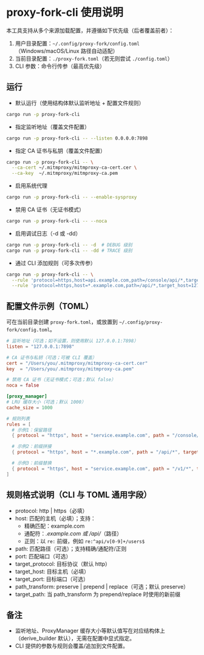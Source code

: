 # proxy-fork-cli 使用说明

本工具支持从多个来源加载配置，并遵循如下优先级（后者覆盖前者）：

1. 用户目录配置：`~/.config/proxy-fork/config.toml`（Windows/macOS/Linux 路径自动适配）
2. 当前目录配置：`./proxy-fork.toml`（若无则尝试 `./config.toml`）
3. CLI 参数：命令行传参（最高优先级）

## 运行

- 默认运行（使用结构体默认监听地址 + 配置文件规则）

```bash
cargo run -p proxy-fork-cli
```

- 指定监听地址（覆盖文件配置）

```bash
cargo run -p proxy-fork-cli -- --listen 0.0.0.0:7898
```

- 指定 CA 证书与私钥（覆盖文件配置）

```bash
cargo run -p proxy-fork-cli -- \
  --ca-cert ~/.mitmproxy/mitmproxy-ca-cert.cer \
  --ca-key  ~/.mitmproxy/mitmproxy-ca.pem
```

- 启用系统代理

```bash
cargo run -p proxy-fork-cli -- --enable-sysproxy
```

- 禁用 CA 证书（无证书模式）

```bash
cargo run -p proxy-fork-cli -- --noca
```

- 启用调试日志（-d 或 -dd）

```bash
cargo run -p proxy-fork-cli -- -d  # DEBUG 级别
cargo run -p proxy-fork-cli -- -dd # TRACE 级别
```

- 通过 CLI 添加规则（可多次传参）

```bash
cargo run -p proxy-fork-cli -- \
  --rule 'protocol=https,host=api.example.com,path=/console/api/*,target_host=localhost,target_port=5001,target_protocol=http' \
  --rule 'protocol=https,host=*.example.com,path=/api/*,target_host=127.0.0.1,target_port=8080,target_protocol=http,path_transform=prepend,target_path=/local'
```

## 配置文件示例（TOML）

可在当前目录创建 `proxy-fork.toml`，或放置到 `~/.config/proxy-fork/config.toml`。

```toml
# 监听地址（可选；如不设置，则使用默认 127.0.0.1:7898）
listen = "127.0.0.1:7898"

# CA 证书与私钥（可选；可被 CLI 覆盖）
cert = "/Users/you/.mitmproxy/mitmproxy-ca-cert.cer"
key  = "/Users/you/.mitmproxy/mitmproxy-ca.pem"

# 禁用 CA 证书（无证书模式；可选；默认 false）
noca = false

[proxy_manager]
# LRU 缓存大小（可选；默认 1000）
cache_size = 1000

# 规则列表
rules = [
  # 示例1：保留路径
  { protocol = "https", host = "service.example.com", path = "/console/api/*", target_host = "localhost", target_port = 5001, target_protocol = "http" },

  # 示例2：前缀拼接
  { protocol = "https", host = "*.example.com", path = "/api/*", target_host = "127.0.0.1", target_port = 8080, target_protocol = "http", path_transform = "prepend", target_path = "/local" },

  # 示例3：前缀替换
  { protocol = "https", host = "service.example.com", path = "/v1/*", target_host = "127.0.0.1", target_port = 9090, target_protocol = "http", path_transform = "replace", target_path = "/v2" }
]
```

## 规则格式说明（CLI 与 TOML 通用字段）

- protocol: http | https（必填）
- host: 匹配的主机（必填）；支持：
  - 精确匹配：example.com
  - 通配符：*.example.com 或 /api/*（路径）
  - 正则：以 `re:` 前缀，例如 `re:^api/v[0-9]+/users$`
- path: 匹配路径（可选）；支持精确/通配符/正则
- port: 匹配端口（可选）
- target_protocol: 目标协议（默认 http）
- target_host: 目标主机（必填）
- target_port: 目标端口（可选）
- path_transform: preserve | prepend | replace（可选；默认 preserve）
- target_path: 当 path_transform 为 prepend/replace 时使用的新前缀

## 备注

- 监听地址、ProxyManager 缓存大小等默认值写在对应结构体上（derive_builder 默认），无需在配置中显式指定。
- CLI 提供的参数与规则会覆盖/追加到文件配置。
